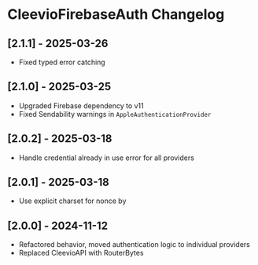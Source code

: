 # CleevioFirebaseAuth Changelog

## [2.1.1] - 2025-03-26
- Fixed typed error catching

## [2.1.0] - 2025-03-25
- Upgraded Firebase dependency to v11
- Fixed Sendability warnings in `AppleAuthenticationProvider`

## [2.0.2] - 2025-03-18
- Handle credential already in use error for all providers

## [2.0.1] - 2025-03-18
- Use explicit charset for nonce by

## [2.0.0] - 2024-11-12
- Refactored behavior, moved authentication logic to individual providers
- Replaced CleevioAPI with RouterBytes

